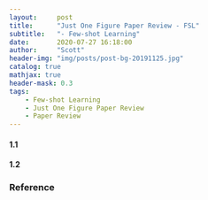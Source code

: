 ```yaml
---
layout:     post
title:      "Just One Figure Paper Review - FSL"
subtitle:   "- Few-shot Learning"
date:       2020-07-27 16:18:00
author:     "Scott"
header-img: "img/posts/post-bg-20191125.jpg"
catalog: true
mathjax: true
header-mask: 0.3
tags:
    - Few-shot Learning
    - Just One Figure Paper Review
    - Paper Review
---
```




<!-- # Few-shot Learning -->
#### 1.1 

#### 1.2


### Reference
